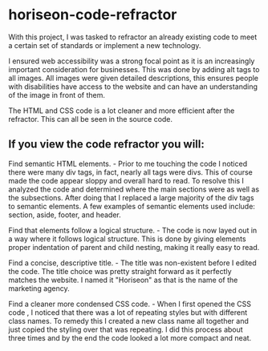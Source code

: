 # horiseon-code-refractor

With this project, I was tasked to refractor an already existing code to meet a certain set of standards or implement a new technology. 

I ensured web accessibility was a strong focal point as it is an increasingly important consideration for businesses. This was done by adding alt tags to all images. All images were given detailed descriptions, this ensures people with disabilities have access to the website and can have an understanding of the image in front of them. 

The HTML and CSS code is a lot cleaner and more efficient after the refractor. This can all be seen in the source code.

## If you view the code refractor you will:
Find semantic HTML elements. - Prior to me touching the code I noticed there were many div tags, in fact, nearly all tags were divs. This of course made the code appear sloppy and overall hard to read. To resolve this I analyzed the code and determined where the main sections were as well as the subsections. After doing that I replaced a large majority of the div tags to semantic elements. A few examples of semantic elements used include: section, aside, footer, and header.

Find that elements follow a logical structure. - The code is now layed out in a way where it follows logical structure. This is done by giving elements proper indentation of parent and child nesting, making it really easy to read. 

Find a concise, descriptive title. - The title was non-existent before I edited the code. The title choice was pretty straight forward as it perfectly matches the website. I named it "Horiseon" as that is the name of the marketing agency.

Find a cleaner more condensed CSS code. - When I first opened the CSS code , I noticed that there was a lot of repeating styles but with different class names. To remedy this I created a new class name all together and just copied the styling over that was repeating. I did this process about three times and by the end the code looked a lot more compact and neat.